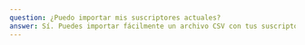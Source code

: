 ```yaml
---
question: ¿Puedo importar mis suscriptores actuales?
answer: Sí. Puedes importar fácilmente un archivo CSV con tus suscriptores, incluyendo etiquetas y atributos personalizados.
---
```

